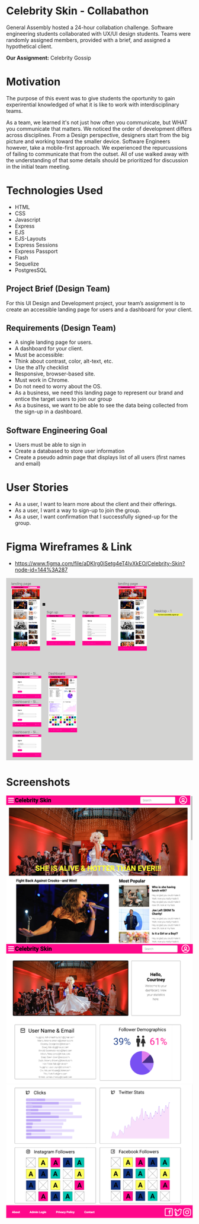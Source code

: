 # Celebrity Skin - Collabathon

General Assembly hosted a 24-hour collabation challenge. Software engineering students collaborated with UX/UI design students. Teams were randomly assigned members, provided with a brief, and assigned a hypothetical client. 

**Our Assignment:** Celebrity Gossip

# Motivation
The purpose of this event was to give students the oportunity to gain experirential knowledged of what it is like to work with interdisciplinary teams.

As a team, we learned it's not just how often you communicate, but WHAT you communicate that matters. We noticed the order of development differs across disciplines. From a Design perspective, designers start from the big picture and working toward the smaller device. Software Engineers however, take a mobile-first approach. We experienced the repurcussions of failing to communicate that from the outset. All of use walked away with the understanding of that some details should be prioritized for discussion in the initial team meeting. 

# Technologies Used
* HTML
* CSS
* Javascript
* Express
* EJS
* EJS-Layouts
* Express Sessions
* Express Passport
* Flash
* Sequelize
* PostgresSQL

## Project Brief (Design Team)
For this UI Design and Development project, your team’s assignment is to create an ​accessible landing page for users​ and a ​dashboard for your client​.

## Requirements (Design Team)

* A single landing page for users.
* A dashboard for your client.
* Must be accessible:
* Think about contrast, color, alt-text, etc.
* Use the ​a11y checklist
* Responsive, browser-based site.
* Must work in Chrome.
* Do not need to worry about the OS.
* As a business, we need this landing page to represent our brand and entice the target users to join our group
* As a business, we want to be able to see the data being collected from the sign-up in a dashboard.

## Software Engineering Goal
* Users must be able to sign in
* Create a databased to store user information
* Create a pseudo admin page that displays list of all users (first names and email)

# User Stories
* As a user, I want to learn more about the client and their offerings.
* As a user, I want a way to sign-up to join the group.
* As a user, I want confirmation that I successfully signed-up for the group.

# Figma Wireframes & Link
* https://www.figma.com/file/aDKlrg0iSetg4eT4IvXkEO/Celebrity-Skin?node-id=144%3A287

![figma](public/assets/img/figma.png)

# Screenshots
![landing](public/assets/img/Landing.png)
![dashboard1](public/assets/img/dashboard1.png)
![dashboard2](public/assets/img/dashboard2.png)



